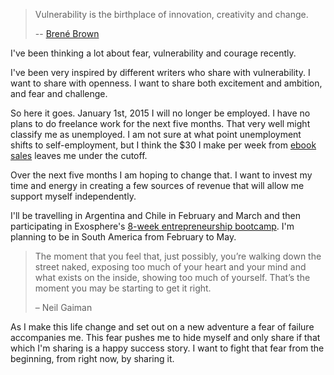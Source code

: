 > Vulnerability is the birthplace of innovation, creativity and change.
>
> -- [Brené Brown](https://www.ted.com/talks/brene_brown_on_vulnerability)

I've been thinking a lot about fear, vulnerability and courage recently.

I've been very inspired by different writers who share with vulnerability.
I want to share with openness. I want to share both excitement and
ambition, and fear and challenge.

So here it goes. January 1st, 2015 I will no longer be employed. I have no
plans to do freelance work for the next five months. That very well might
classify me as unemployed. I am not sure at what point unemployment shifts
to self-employment, but I think the $30 I make per week from [ebook
sales](https://ecarmi.org/books/google-internship/) leaves me under the
cutoff.

Over the next five months I am hoping to change that. I want to invest my
time and energy in creating a few sources of revenue that will allow me
support myself independently.

I'll be travelling in Argentina and Chile in February and March and then
participating in Exosphere's [8-week entrepreneurship
bootcamp](http://exosphe.re/bootcamp). I'm planning to be in South America from
February to May.

> The moment that you feel that, just possibly, you’re walking down the
street naked, exposing too much of your heart and your mind and what
exists on the inside, showing too much of yourself. That’s the moment you
may be starting to get it right.
>
> – Neil Gaiman

As I make this life change and set out on a new adventure a fear of
failure accompanies me. This fear pushes me to hide myself and only share
if that which I'm sharing is a happy success story. I want to fight that
fear from the beginning, from right now, by sharing it.
